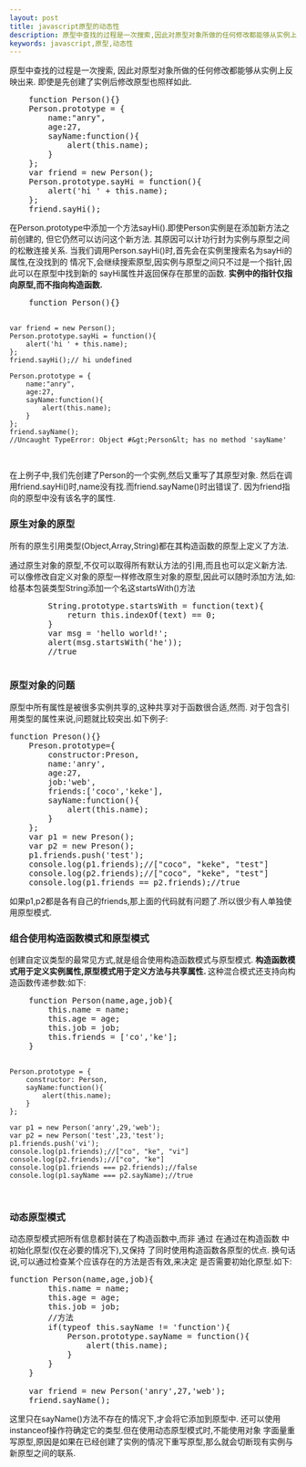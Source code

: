 ```yaml
---
layout: post
title: javascript原型的动态性
description: 原型中查找的过程是一次搜索,因此对原型对象所做的任何修改都能够从实例上反映出来.即使是先创建了实例后修改原型也照样如此.
keywords: javascript,原型,动态性
---
```


<p>
    原型中查找的过程是一次搜索,
    因此对原型对象所做的任何修改都能够从实例上反映出来.
    即使是先创建了实例后修改原型也照样如此.
</p>
<pre>
    function Person(){}
    Person.prototype = {
        name:"anry",
        age:27,
        sayName:function(){
            alert(this.name);
        }
    };
    var friend = new Person();
    Person.prototype.sayHi = function(){
        alert('hi ' + this.name);
    };
    friend.sayHi();
</pre>
<p>
    在Person.prototype中添加一个方法sayHi().即使Person实例是在添加新方法之前创建的,
    但它仍然可以访问这个新方法.
    其原因可以计功行封为实例与原型之间的松散连接关系.
    当我们调用Person.sayHi()时,首先会在实例里搜索名为sayHi的属性,在没找到的
    情况下,会继续搜索原型,因实例与原型之间只不过是一个指针,因此可以在原型中找到新的
    sayHi属性并返回保存在那里的函数.
    <strong>
        实例中的指针仅指向原型,而不指向构造函数.
    </strong>
</p>
<pre>
    function Person(){}

    var friend = new Person();
    Person.prototype.sayHi = function(){
        alert('hi ' + this.name);
    };
    friend.sayHi();// hi undefined

    Person.prototype = {
        name:"anry",
        age:27,
        sayName:function(){
            alert(this.name);
        }
    };
    friend.sayName();
    //Uncaught TypeError: Object #&gt;Person&lt; has no method 'sayName'
</pre>
<p>
    在上例子中,我们先创建了Person的一个实例,然后又重写了其原型对象.
    然后在调用friend.sayHi()时,name没有找.而friend.sayName()时出错误了.
    因为friend指向的原型中没有该名字的属性.
</p>

<h3>原生对象的原型</h3>
<p>
    所有的原生引用类型(Object,Array,String)都在其构造函数的原型上定义了方法.

</p>
<p>
    通过原生对象的原型,不仅可以取得所有默认方法的引用,而且也可以定义新方法.
    可以像修改自定义对象的原型一样修改原生对象的原型,因此可以随时添加方法,如:
    给基本包装类型String添加一个名这startsWith()方法
</p>
<pre>
        String.prototype.startsWith = function(text){
            return this.indexOf(text) == 0;
        }
        var msg = 'hello world!';
        alert(msg.startsWith('he'));
        //true

</pre>

<h3>原型对象的问题</h3>
<p>
    原型中所有属性是被很多实例共享的,这种共享对于函数很合适,然而.
    对于包含引用类型的属性来说,问题就比较突出.如下例子:
</p>
<pre>
function Preson(){}
    Preson.prototype={
        constructor:Preson,
        name:'anry',
        age:27,
        job:'web',
        friends:['coco','keke'],
        sayName:function(){
            alert(this.name);
        }
    };
    var p1 = new Preson();
    var p2 = new Preson();
    p1.friends.push('test');
    console.log(p1.friends);//["coco", "keke", "test"]
    console.log(p2.friends);//["coco", "keke", "test"]
    console.log(p1.friends == p2.friends);//true
</pre>
<p>如果p1,p2都是各有自己的friends,那上面的代码就有问题了.所以很少有人单独使用原型模式.</p>
<h3>组合使用构造函数模式和原型模式</h3>
<p>
    创建自定议类型的最常见方式,就是组合使用构造函数模式与原型模式.
    <strong>
        构造函数模式用于定义实例属性,原型模式用于定义方法与共享属性.
    </strong>
    这种混合模式还支持向构造函数传递参数:如下:
</p>
<pre>
    function Person(name,age,job){
        this.name = name;
        this.age = age;
        this.job = job;
        this.friends = ['co','ke'];
    }

    Person.prototype = {
        constructor: Person,
        sayName:function(){
            alert(this.name);
        }
    };

    var p1 = new Person('anry',29,'web');
    var p2 = new Person('test',23,'test');
    p1.friends.push('vi');
    console.log(p1.friends);//["co", "ke", "vi"]
    console.log(p2.friends);//["co", "ke"]
    console.log(p1.friends === p2.friends);//false
    console.log(p1.sayName === p2.sayName);//true
</pre>

<h3>
    动态原型模式
</h3>
<p>
    动态原型模式把所有信息都封装在了构造函数中,而非 通过 在通过在构造函数
    中初始化原型(仅在必要的情况下),又保持 了同时使用构造函数各原型的优点.
    换句话说,可以通过检查某个应该存在的方法是否有效,来决定 是否需要初始化原型.如下:
</p>

<pre>
function Person(name,age,job){
        this.name = name;
        this.age = age;
        this.job = job;
        //方法
        if(typeof this.sayName != 'function'){
            Person.prototype.sayName = function(){
                alert(this.name);
            }
        }
    }

    var friend = new Person('anry',27,'web');
    friend.sayName();
</pre>
<p>
    这里只在sayName()方法不存在的情况下,才会将它添加到原型中.
    还可以使用instanceof操作符确定它的类型.但在使用动态原型模式时,不能使用对象
    字面量重写原型,原因是如果在已经创建了实例的情况下重写原型,那么就会切断现有实例与新原型之间的联系.
</p>























